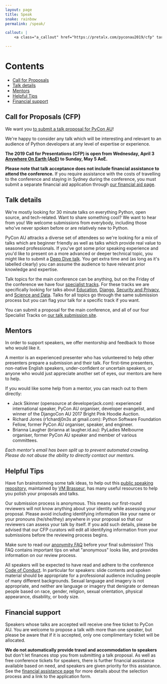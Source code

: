 ```yaml
---
layout: page
title: Speak
snake: rainbow
permalink: /speak/

callout: |
    <a class="a_callout" href="https://pretalx.com/pyconau2019/cfp" target="_blank">CFP now open!</a>

---
```


# Contents
* [Call for Proposals](#cfp)
* [Talk details](#talks)
* [Mentors](#mentors)
* [Helpful Tips](#helpful-tips)
* [Financial support](#financial-support)

## <a name="cfp"></a> Call for Proposals (CFP)

We want you [to submit a talk proposal for PyCon AU](https://pretalx.com/pyconau2019/cfp)!

We're happy to consider any talk which will be interesting and relevant to an audience of Python developers at any level of expertise or experience. 

**The 2019 Call for Presentations (CFP) is open from Wednesday, April 3 [Anywhere On Earth (AoE)](https://en.wikipedia.org/wiki/Anywhere_on_Earth) to Sunday, May 5 AoE.**

**Please note that talk acceptance does not include financial assistance to attend the conference.** If you require assistance with the costs of travelling to the conference and staying in Sydney during the conference, you must submit a separate financial aid application through [our financial aid page](/assistance/).

## <a name="topics"></a> Talk details

We're mostly looking for 30 minute talks on everything Python, open source, and tech-related. Want to share something cool? We want to hear from you! We welcome submissions from everybody, including those who've never spoken before or are relatively new to Python.

PyCon AU attracks a diverse set of attendees so we're looking for a mix of talks which are beginner friendly as well as talks which provide real value to seasoned professionals. If you've got some prior speaking experience and you'd like to present on a more advanced or deeper technical topic, you might like to submit a [Deep Dive talk](/news/deep-dive-talks/). You get extra time and (as long as it's labelled clearly) you can assume the audience to have relevant prior knowledge and expertise.

Talk topics for the main conference can be anything, but on the Friday of the conference we have four [specialist tracks](/attend/). For these tracks we are specifically looking for talks about [Education](/education-track), [Django](/djangoconau), [Security and Privacy](/security-and-privacy-track/), and [Science and Data](/science-and-data-track/). Talks for all topics go through the same submission process but you can flag your talk for a specific track if you want.

You can submit a proposal for the main conference, and all of our four Specialist Tracks on [our talk submission site](https://pretalx.com/pyconau2019/cfp).


## <a name="mentors"></a> Mentors

In order to support speakers, we offer mentorship and feedback to those who would like it.

A mentor is an experienced presenter who has volunteered to help other presenters prepare a submission and their talk. For first-time presenters, non-native English speakers, under-confident or uncertain speakers, or anyone who would just appreciate another set of eyes, our mentors are here to help.

If you would like some help from a mentor, you can reach out to them directly:

* Jack Skinner (opensource at developerjack.com): experienced international speaker, PyCon AU organiser, developer evangelist, and winner of the DjangoCon AU 2017 Bright Pink Hoodie Auction.
* Richard Jones (r1chardj0n3s at gmail.com): Python Software Foundation Fellow, former PyCon AU organiser, speaker, and engineer.
* Brianna Laugher (brianna at laugher.id.au): PyLadies Melbourne organiser, former PyCon AU speaker and member of various committees.

*Each mentor's email has been split up to prevent automated crawling. Please do not abuse the ability to directly contact our mentors.*


## <a name="helpful-tips"></a> Helpful Tips

Have fun brainstorming some talk ideas, to help out this [public speaking repository](https://github.com/vmbrasseur/Public_Speaking), maintained by [VM Brasseur](https://twitter.com/vmbrasseur), has many useful resources to help you polish your proposals and talks.

Our submission process is anonymous. This means our first-round reviewers will not know anything about your identity while assessing your proposal. Please avoid including identifying information like your name or your pronouns (he/she/they) anywhere in your proposal so that our reviewers can assess your talk by itself. If you add such details, please be advised that our CFP curators will edit all identifying information from your submissions before the reviewing process begins.

Make sure to read our [anonymity FAQ](/cfp-guidelines/) before your final submission! This FAQ contains important tips on what "anonymous" looks like, and provides information on our review process.

All speakers will be expected to have read and adhere to the conference [Code of Conduct](http://2019.pycon-au.org/conduct/). In particular for speakers: slide contents and spoken material should be appropriate for a professional audience including people of many different backgrounds. Sexual language and imagery is not appropriate, and neither are language or imagery that denigrate or demean people based on race, gender, religion, sexual orientation, physical appearance, disability, or body size.

## <a name="financial-support"></a> Financial support

Speakers whose talks are accepted will receive one free ticket to PyCon AU. You are welcome to propose a talk with more than one speaker, but please be aware that if it is accepted, only one complimentary ticket will be allocated. 

**We do not automatically provide travel and accommodation to speakers** but don't let finances stop you from submitting a talk proposal. As well as free conference tickets for speakers, there is further financial assistance available based on need, and speakers are given priority for this assistance. See the [financial assistance page](/assistance/) for more details about the selection process and a link to the application form.
